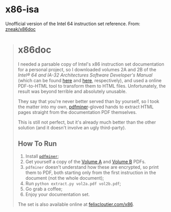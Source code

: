 # x86-isa
Unofficial version of the Intel 64 instruction set reference. From: [zneak/x86doc](https://github.com/zneak/x86doc)
> x86doc
> ======
> 
> I needed a parsable copy of Intel's x86 instruction set documentation for a
> personal project, so I downloaded volumes 2A and 2B of the *Intel® 64 and IA-32
> Architectures Software Developer's Manual* (which can be found [here][1] and
> [here][2], respectively), and used a online PDF-to-HTML tool to transform them
> to HTML files. Unfortunately, the result was beyond terrible and absolutely
> unusable.
> 
> They say that you're never better served than by yourself, so I took the matter
> into my own, [pdfminer][3]-gloved hands to extract HTML pages straight from the
> documentation PDF themselves.
> 
> This is still not perfect, but it's already much better than the other solution
> (and it doesn't involve an ugly third-party).
> 
> How To Run
> ----------
> 
> 1. Install [`pdfminer`][3];
> 2. Get yourself a copy of the [Volume A][1] and [Volume B][2] PDFs.
> 3. `pdfminer` doesn't understand how these are encrypted, so print them to PDF,
> 	both starting only from the first instruction in the document (not the whole
> 	document);
> 4. Run `python extract.py vol2a.pdf vol2b.pdf`;
> 5. Go grab a coffee;
> 6. Enjoy your documentation set.
> 
> The set is also available online at [felixcloutier.com/x86][4].

  [1]: http://www.intel.com/content/dam/www/public/us/en/documents/manuals/64-ia-32-architectures-software-developer-vol-2a-manual.pdf
  [2]: http://www.intel.com/content/dam/www/public/us/en/documents/manuals/64-ia-32-architectures-software-developer-vol-2b-manual.pdf
  [3]: http://www.unixuser.org/~euske/python/pdfminer/
  [4]: http://www.felixcloutier.com/x86/
